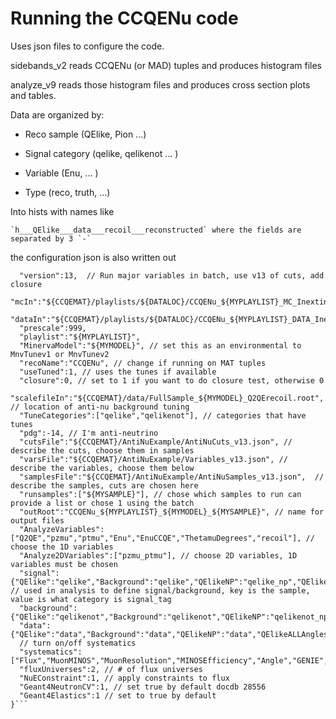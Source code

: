 # Running the CCQENu code

Uses json files to configure the code.

sidebands_v2 reads CCQENu (or MAD) tuples and produces histogram files

analyze_v9 reads those histogram files and produces cross section plots and tables.

Data are organized by:

- Reco sample (QElike, Pion ...)

- Signal category (qelike, qelikenot ... )

- Variable (Enu, ... )

- Type (reco, truth, ...)

Into hists with names like

    `h___QElike___data___recoil___reconstructed` where the fields are separated by 3 `-`

the configuration json is also written out

```{
  "version":13,  // Run major variables in batch, use v13 of cuts, add closure
  "mcIn":"${CCQEMAT}/playlists/${DATALOC}/CCQENu_${MYPLAYLIST}_MC_Inextinguishable_merged.txt",
  "dataIn":"${CCQEMAT}/playlists/${DATALOC}/CCQENu_${MYPLAYLIST}_DATA_Inextinguishable_merged.txt",
  "prescale":999,
  "playlist":"${MYPLAYLIST}",
  "MinervaModel":"${MYMODEL}", // set this as an environmental to MnvTunev1 or MnvTunev2
  "recoName":"CCQENu", // change if running on MAT tuples
  "useTuned":1, // uses the tunes if available
  "closure":0, // set to 1 if you want to do closure test, otherwise 0
  "scalefileIn":"${CCQEMAT}/data/FullSample_${MYMODEL}_Q2QErecoil.root", // location of anti-nu background tuning
  "TuneCategories":["qelike","qelikenot"], // categories that have tunes
  "pdg":-14, // I'm anti-neutrino
  "cutsFile":"${CCQEMAT}/AntiNuExample/AntiNuCuts_v13.json", // describe the cuts, choose them in samples
  "varsFile":"${CCQEMAT}/AntiNuExample/Variables_v13.json", // describe the variables, choose them below
  "samplesFile":"${CCQEMAT}/AntiNuExample/AntiNuSamples_v13.json",  // describe the samples, cuts are chosen here
  "runsamples":["${MYSAMPLE}"], // chose which samples to run can provide a list or chose 1 using the batch
  "outRoot":"CCQENu_${MYPLAYLIST}_${MYMODEL}_${MYSAMPLE}", // name for output files
  "AnalyzeVariables":["Q2QE","pzmu","ptmu","Enu","EnuCCQE","ThetamuDegrees","recoil"], // choose the 1D variables
  "Analyze2DVariables":["pzmu_ptmu"], // choose 2D variables, 1D variables must be chosen
  "signal":{"QElike":"qelike","Background":"qelike","QElikeNP":"qelike_np","QElikeALLAngles":"qelike_np"}, // used in analysis to define signal/background, key is the sample, value is what category is signal_tag
  "background":{"QElike":"qelikenot","Background":"qelikenot","QElikeNP":"qelikenot_np","QElikeALLAngles":"qelikenot_np"},
  "data":{"QElike":"data","Background":"data","QElikeNP":"data","QElikeALLAngles":"data"},
  // turn on/off systematics
  "systematics":["Flux","MuonMINOS","MuonResolution","MINOSEfficiency","Angle","GENIE","Flux","GenieRvx1pi","RPA","2p2h","MuonMinerva","geant4","response"],
  "fluxUniverses":2, // # of flux universes
  "NuEConstraint":1, // apply constraints to flux
  "Geant4NeutronCV":1, // set true by default docdb 28556
  "Geant4Elastics":1 // set to true by default
}```


